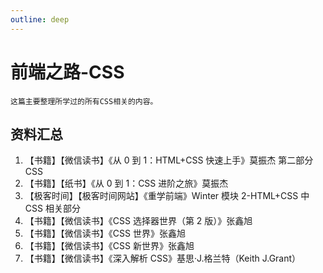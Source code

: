```yaml
---
outline: deep
---
```


# 前端之路-CSS

```
这篇主要整理所学过的所有CSS相关的内容。
```

## 资料汇总

1. 【书籍】【微信读书】《从 0 到 1：HTML+CSS 快速上手》莫振杰 第二部分 CSS
2. 【书籍】【纸书】《从 0 到 1：CSS 进阶之旅》莫振杰
3. 【极客时间】【极客时间网站】《重学前端》Winter 模块 2-HTML+CSS 中 CSS 相关部分
4. 【书籍】【微信读书】《CSS 选择器世界（第 2 版）》张鑫旭
5. 【书籍】【微信读书】《CSS 世界》张鑫旭
6. 【书籍】【微信读书】《CSS 新世界》张鑫旭
7. 【书籍】【微信读书】《深入解析 CSS》基思·J.格兰特（Keith J.Grant）
